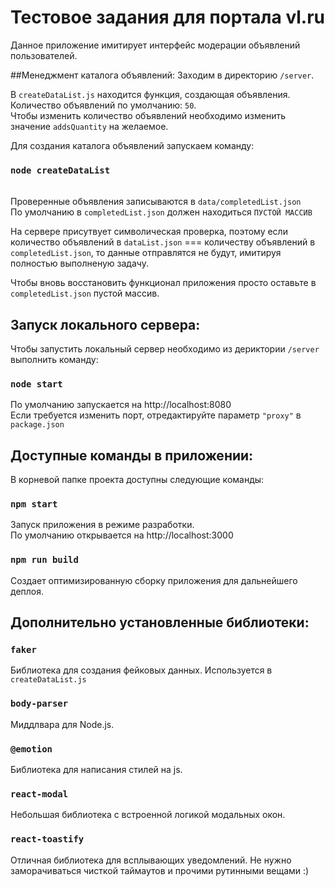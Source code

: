 # Тестовое задания для портала vl.ru
Данное приложение имитирует интерфейс модерации объявлений пользователей. 

##Менеджмент каталога объявлений:
Заходим в директорию `/server`. 

В `createDataList.js` находится функция, создающая объявления. \
Количество объявлений по умолчанию:  `50`. \
Чтобы изменить количество объявлений необходимо изменить значение `addsQuantity` на желаемое. 

Для создания каталога объявлений запускаем команду:
### `node createDataList`

\
Проверенные объявления записываются в `data/completedList.json` \
По умолчанию в `completedList.json` должен находиться `ПУСТОЙ МАССИВ`

На сервере присутвует символическая проверка, поэтому если количество объявлений в `dataList.json` === количеству объявлений в `completedList.json`, то данные отправлятся не будут, имитируя полностью выполненую задачу.

Чтобы вновь восстановить функционал приложения просто оставьте в `completedList.json` пустой массив.


## Запуск локального сервера:

Чтобы запустить локальный сервер необходимо из дериктории `/server` выполнить команду:

### `node start`

По умолчанию запускается на http://localhost:8080 \
Если требуется изменить порт, отредактируйте параметр `"proxy"` в `package.json`

## Доступные команды в приложении:

В корневой папке проекта доступны следующие команды: 

### `npm start`

Запуск приложения в режиме разработки. \
По умолчанию открывается на http://localhost:3000

### `npm run build`

Создает оптимизированную сборку приложения для дальнейшего деплоя.

## Дополнительно установленные библиотеки:

### `faker`

Библиотека для создания фейковых данных. Используется в `createDataList.js` 

### `body-parser`

Миддлвара для Node.js. 

### `@emotion`

Библиотека для написания стилей на js.

### `react-modal`

Небольшая библиотека с встроенной логикой модальных окон.

### `react-toastify`

Отличная библиотека для всплывающих уведомлений. Не нужно заморачиваться чисткой таймаутов и прочими рутинными вещами :)
